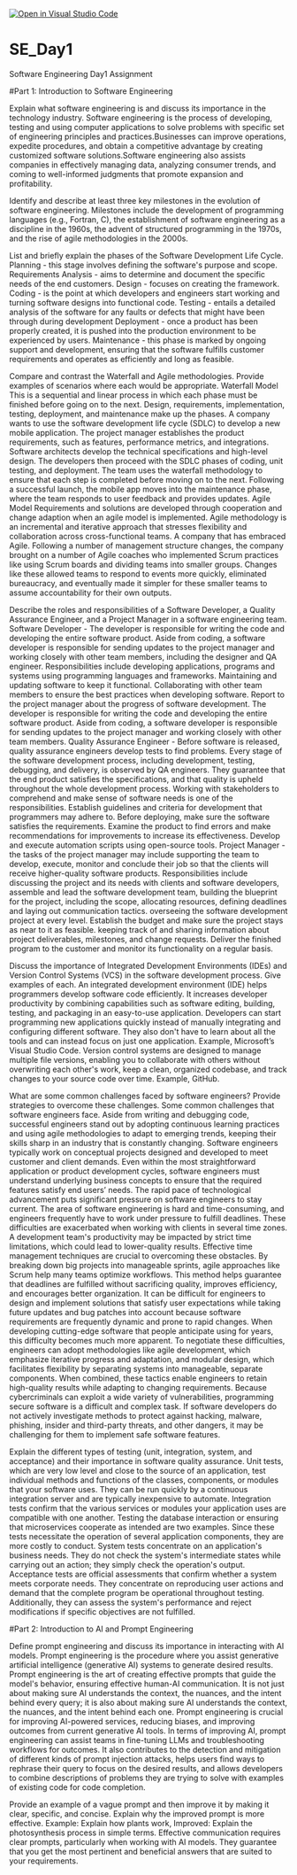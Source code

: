 [![Open in Visual Studio Code](https://classroom.github.com/assets/open-in-vscode-2e0aaae1b6195c2367325f4f02e2d04e9abb55f0b24a779b69b11b9e10269abc.svg)](https://classroom.github.com/online_ide?assignment_repo_id=18344805&assignment_repo_type=AssignmentRepo)
# SE_Day1
Software Engineering Day1 Assignment

#Part 1: Introduction to Software Engineering

Explain what software engineering is and discuss its importance in the technology industry.
Software engineering is the process of developing, testing and using computer applications to solve problems with specific set of engineering principles and practices.Businesses can improve operations, expedite procedures, and obtain a competitive advantage by creating customized software solutions.Software engineering also assists companies in effectively managing data, analyzing consumer trends, and coming to well-informed judgments that promote expansion and profitability.

Identify and describe at least three key milestones in the evolution of software engineering.
Milestones include the development of programming languages (e.g., Fortran, C), 
the establishment of software engineering as a discipline in the 1960s, 
the advent of structured programming in the 1970s, and the rise of agile methodologies in the 2000s.

List and briefly explain the phases of the Software Development Life Cycle.
Planning - this stage involves defining the software's purpose and scope.
Requirements Analysis - aims to determine and document the specific needs of the end customers.
Design - focuses on creating the framework.
Coding - is the point at which developers and engineers start working and turning software designs into functional code.
Testing - entails a detailed analysis of the software for any faults or defects that might have been through during development
Deployment - once a product has been properly created, it is pushed into the production environment to be experienced by users.
Maintenance - this phase is marked by ongoing support and development, ensuring that the software fulfills customer requirements and operates as efficiently and long as feasible.

Compare and contrast the Waterfall and Agile methodologies. Provide examples of scenarios where each would be appropriate.
Waterfall  Model
This is a sequential and linear process in which each phase must be finished before going on to the next. Design, requirements, implementation, testing, deployment, and maintenance make up the phases.
A company wants to use the software development life cycle (SDLC) to develop a new mobile application. The project manager establishes the product requirements, such as features, performance metrics, and integrations. Software architects develop the technical specifications and high-level design. The developers then proceed with the SDLC phases of coding, unit testing, and deployment. The team uses the waterfall methodology to ensure that each step is completed before moving on to the next. Following a successful launch, the mobile app moves into the maintenance phase, where the team responds to user feedback and provides updates.
Agile Model Requirements and solutions are developed through cooperation and change adaption when an agile model is implemented. Agile methodology is an incremental and iterative approach that stresses flexibility and collaboration across cross-functional teams.
A company that has embraced Agile. Following a number of management structure changes, the company brought on a number of Agile coaches who implemented Scrum practices like using Scrum boards and dividing teams into smaller groups. Changes like these allowed teams to respond to events more quickly, eliminated bureaucracy, and eventually made it simpler for these smaller teams to assume accountability for their own outputs.

Describe the roles and responsibilities of a Software Developer, a Quality Assurance Engineer, and a Project Manager in a software engineering team.
Software Developer - The developer is responsible for writing the code and developing the entire software product. Aside from coding, a software developer is responsible for sending updates to the project manager and working closely with other team members, including the designer and QA engineer. Responsibilities include developing applications, programs and systems using programming languages and frameworks. Maintaining and updating software to keep it functional. Collaborating with other team members to ensure the best practices when developing software. Report to the project manager about the progress of software development. The developer is responsible for writing the code and developing the entire software product. Aside from coding, a software developer is responsible for sending updates to the project manager and working closely with other team members.
Quality Assurance Engineer - Before software is released, quality assurance engineers develop tests to find problems.  Every stage of the software development process, including development, testing, debugging, and delivery, is observed by QA engineers. They guarantee that the end product satisfies the specifications, and that quality is upheld throughout the whole development process.  Working with stakeholders to comprehend and make sense of software needs is one of the responsibilities. Establish guidelines and criteria for development that programmers may adhere to. Before deploying, make sure the software satisfies the requirements. Examine the product to find errors and make recommendations for improvements to increase its effectiveness. Develop and execute automation scripts using open-source tools.
Project Manager - the tasks of the project manager may include supporting the team to develop, execute, monitor and conclude their job so that the clients will receive higher-quality software products.   Responsibilities include discussing the project and its needs with clients and software developers, assemble and lead the software development team, building the blueprint for the project, including the scope, allocating resources, defining deadlines and laying out communication tactics. overseeing the software development project at every level. Establish the budget and make sure the project stays as near to it as feasible. keeping track of and sharing information about project deliverables, milestones, and change requests. Deliver the finished program to the customer and monitor its functionality on a regular basis.

Discuss the importance of Integrated Development Environments (IDEs) and Version Control Systems (VCS) in the software development process. Give examples of each.
An integrated development environment (IDE) helps programmers develop software code efficiently. It increases developer productivity by combining capabilities such as software editing, building, testing, and packaging in an easy-to-use application. Developers can start programming new applications quickly instead of manually integrating and configuring different software. They also don't have to learn about all the tools and can instead focus on just one application. Example, Microsoft’s Visual Studio Code.
Version control systems are designed to manage multiple file versions, enabling you to collaborate with others without overwriting each other's work, keep a clean, organized codebase, and track changes to your source code over time. Example, GitHub.

What are some common challenges faced by software engineers? Provide strategies to overcome these challenges.
Some common challenges that software engineers face. Aside from writing and debugging code, successful engineers stand out by adopting continuous learning practices and using agile methodologies to adapt to emerging trends, keeping their skills sharp in an industry that is constantly changing. Software engineers typically work on conceptual projects designed and developed to meet customer and client demands. Even within the most straightforward application or product development cycles, software engineers must understand underlying business concepts to ensure that the required features satisfy end users’ needs. The rapid pace of technological advancement puts significant pressure on software engineers to stay current. The area of software engineering is hard and time-consuming, and engineers frequently have to work under pressure to fulfill deadlines. These difficulties are exacerbated when working with clients in several time zones. A development team's productivity may be impacted by strict time limitations, which could lead to lower-quality results. Effective time management techniques are crucial to overcoming these obstacles. By breaking down big projects into manageable sprints, agile approaches like Scrum help many teams optimize workflows. This method helps guarantee that deadlines are fulfilled without sacrificing quality, improves efficiency, and encourages better organization. It can be difficult for engineers to design and implement solutions that satisfy user expectations while taking future updates and bug patches into account because software requirements are frequently dynamic and prone to rapid changes. When developing cutting-edge software that people anticipate using for years, this difficulty becomes much more apparent. To negotiate these difficulties, engineers can adopt methodologies like agile development, which emphasize iterative progress and adaptation, and modular design, which facilitates flexibility by separating systems into manageable, separate components. When combined, these tactics enable engineers to retain high-quality results while adapting to changing requirements.  Because cybercriminals can exploit a wide variety of vulnerabilities, programming secure software is a difficult and complex task. If software developers do not actively investigate methods to protect against hacking, malware, phishing, insider and third-party threats, and other dangers, it may be challenging for them to implement safe software features.

Explain the different types of testing (unit, integration, system, and acceptance) and their importance in software quality assurance.
Unit tests, which are very low level and close to the source of an application, test individual methods and functions of the classes, components, or modules that your software uses. They can be run quickly by a continuous integration server and are typically inexpensive to automate.
Integration tests confirm that the various services or modules your application uses are compatible with one another. Testing the database interaction or ensuring that microservices cooperate as intended are two examples. Since these tests necessitate the operation of several application components, they are more costly to conduct.
System tests concentrate on an application's business needs. They do not check the system's intermediate states while carrying out an action; they simply check the operation's output.
Acceptance tests are official assessments that confirm whether a system meets corporate needs. They concentrate on reproducing user actions and demand that the complete program be operational throughout testing. Additionally, they can assess the system's performance and reject modifications if specific objectives are not fulfilled.

#Part 2: Introduction to AI and Prompt Engineering

Define prompt engineering and discuss its importance in interacting with AI models.
Prompt engineering is the procedure where you assist generative artificial intelligence (generative AI) systems to generate desired results.
Prompt engineering is the art of creating effective prompts that guide the model's behavior, ensuring effective human-AI communication. It is not just about making sure AI understands the context, the nuances, and the intent behind every query; it is also about making sure AI understands the context, the nuances, and the intent behind each one. Prompt engineering is crucial for improving AI-powered services, reducing biases, and improving outcomes from current generative AI tools. In terms of improving AI, prompt engineering can assist teams in fine-tuning LLMs and troubleshooting workflows for outcomes. It also contributes to the detection and mitigation of different kinds of prompt injection attacks, helps users find ways to rephrase their query to focus on the desired results, and allows developers to combine descriptions of problems they are trying to solve with examples of existing code for code completion.

Provide an example of a vague prompt and then improve it by making it clear, specific, and concise. Explain why the improved prompt is more effective.
Example: Explain how plants work,
Improved: Explain the photosynthesis process in simple terms.
Effective communication requires clear prompts, particularly when working with AI models. They guarantee that you get the most pertinent and beneficial answers that are suited to your requirements.

